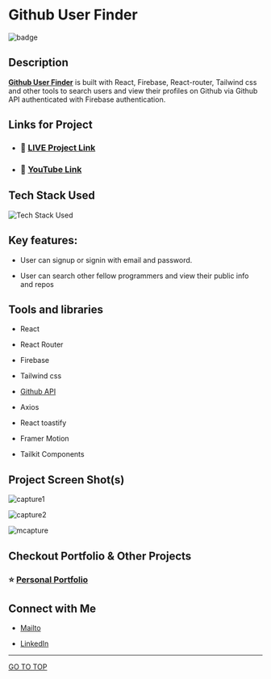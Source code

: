 # Github User Finder

![badge](https://img.shields.io/badge/REACT%20-App-green)

## Description

[**Github User Finder**]() is built with React, Firebase, React-router, Tailwind css and other tools to search users and view their profiles on Github via Github API authenticated with Firebase authentication.

## Links for Project

- ### 📌 [LIVE Project Link]()

- ### 📌 [YouTube Link]()

## Tech Stack Used

![Tech Stack Used](https://skillicons.dev/icons?i=react,javascript,firebase,tailwind,nodejs,html,git)

## Key features:

- User can signup or signin with email and password.

- User can search other fellow programmers and view their public info and repos

## Tools and libraries

- React

- React Router

- Firebase

- Tailwind css

- [Github API](https://docs.github.com/en/rest?apiVersion=2022-11-28)

- Axios

- React toastify

- Framer Motion

- Tailkit Components

## Project Screen Shot(s)

![capture1]()

![capture2]()

![mcapture]()

## Checkout Portfolio & Other Projects

### ⭐ [Personal Portfolio](https://shubhambhoj.in)

## Connect with Me

- [Mailto](mailto:shubhambhoj3@gmail.com)

- [LinkedIn](https://www.linkedin.com/in/shubham-singh-b122b7171/)

---

[GO TO TOP](#github-user-finder)
